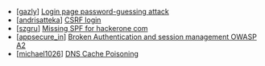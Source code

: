 * [[gazly](https://hackerone.com/gazly)] [Login page password-guessing attack](https://hackerone.com/reports/110)
* [[andrisatteka](https://hackerone.com/andrisatteka)] [CSRF login](https://hackerone.com/reports/547)
* [[szgru](https://hackerone.com/szgru)] [Missing SPF for hackerone com](https://hackerone.com/reports/120)
* [[appsecure_in](https://hackerone.com/appsecure_in)] [Broken Authentication and session management OWASP A2](https://hackerone.com/reports/284)
* [[michael1026](https://hackerone.com/michael1026)] [DNS Cache Poisoning](https://hackerone.com/reports/487)
